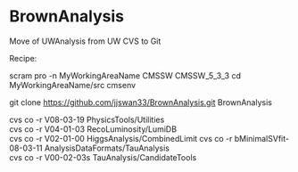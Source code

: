 BrownAnalysis
=============

Move of UWAnalysis from UW CVS to Git


Recipe:

scram pro -n MyWorkingAreaName CMSSW CMSSW_5_3_3
cd MyWorkingAreaName/src
cmsenv

git clone https://github.com/jjswan33/BrownAnalysis.git BrownAnalysis

cvs co -r V08-03-19      PhysicsTools/Utilities                           
cvs co -r V04-01-03      RecoLuminosity/LumiDB  
cvs co -r V02-01-00      HiggsAnalysis/CombinedLimit 
cvs co -r bMinimalSVfit-08-03-11 AnalysisDataFormats/TauAnalysis                  
cvs co -r V00-02-03s TauAnalysis/CandidateTools
